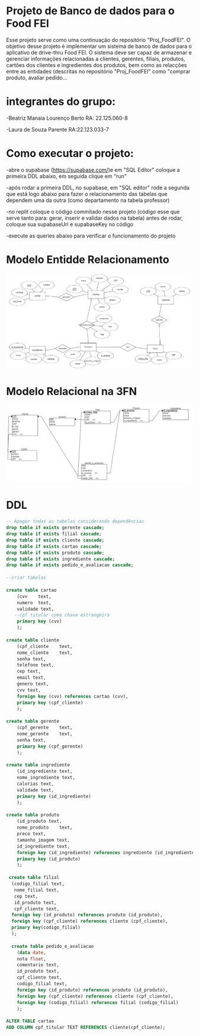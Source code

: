 # Projeto de Banco de dados para o Food FEI
Esse projeto serve como uma continuação do repositório "Proj_FoodFEI".
O objetivo desse projeto é implementar um sistema de banco de dados para o  aplicativo de drive-thru Food FEI. O sistema deve ser capaz de armazenar e gerenciar informações relacionadas a clientes, gerentes, filiais, produtos, cartões dos clientes e ingredientes dos produtos, bem como as relacções entre as entidades (descritas no repositório "Proj_FoodFEI" como "comprar produto, avaliar pedido...

# integrantes do grupo:

-Beatriz Manaia Lourenço Berto RA: 22.125.060-8

-Laura de Souza Parente RA:22.123.033-7

# Como executar o projeto:
-abre o supabase (https://supabase.com/)e em "SQL Editor" coloque a primeira DDL abaixo, em seguida clique em "run"

-após rodar a primeira DDL, no supabase, em "SQL editor" rode a segunda que está logo abaixo para fazer o relacionamento das tabelas que dependem uma da outra (como departamento na tabela professor)

-no replit coloque o código commitado nesse projeto (código esse que serve tanto para: gerar, inserir e validar dados na tabela) antes de rodar, coloque sua supabaseUrl e supabaseKey no código

-execute as queries abaixo para verificar o funcionamento do projeto

# Modelo Entidde Relacionamento 

![codigo1](./imagens/MERPROJ2.png)

# Modelo Relacional na 3FN

![codigo1](./imagens/MR3FN_proj2.png)

# DDL

```sql
-- Apagar todas as tabelas considerando dependências
drop table if exists gerente cascade;
drop table if exists filial cascade;
drop table if exists cliente cascade;
drop table if exists cartao cascade;
drop table if exists produto cascade;
drop table if exists ingrediente cascade;
drop table if exists pedido_e_avaliacao cascade;

--criar tabelas

create table cartao
    (cvv	text, 
    numero	text, 
    validade text,
   --cpf titular como chave estrangeira
    primary key (cvv)
    );

create table cliente
    (cpf_cliente	text, 
    nome_cliente	text, 
    senha text,
    telefone text,
    cep text,
    email text,
    genero text,
    cvv text,
    foreign key (cvv) references cartao (cvv),
    primary key (cpf_cliente)
    );

create table gerente
    (cpf_gerente	text, 
    nome_gerente	text, 
    senha text,
    primary key (cpf_gerente)
    );

create table ingrediente
    (id_ingrediente	text, 
    nome_ingrediente text, 
    calorias text,
    validade text,
    primary key (id_ingrediente)
    );

create table produto
    (id_produto	text, 
    nome_produto	text, 
    preco text,
    tamanho_imagem text,
    id_ingrediente text,
    foreign key (id_ingrediente) references ingrediente (id_ingrediente),
    primary key (id_produto)
    );

 create table filial
  (codigo_filial text,
   nome_filial text,
   cep text,
   id_produto text,
   cpf_cliente text,
  foreign key (id_produto) references produto (id_produto),
  foreign key (cpf_cliente) references cliente (cpf_cliente),
  primary key(codigo_filial)
  );
  
  create table pedido_e_avaliacao
    (data date, 
    nota float, 
    comentario text,
    id_produto text,
    cpf_cliente text,
    codigo_filial text,
    foreign key (id_produto) references produto (id_produto),
    foreign key (cpf_cliente) references cliente (cpf_cliente),
    foreign key (codigo_filial) references filial (codigo_filial)
    );

ALTER TABLE cartao 
ADD COLUMN cpf_titular TEXT REFERENCES cliente(cpf_cliente);

```
